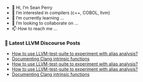 - 👋 Hi, I’m Sean Perry
- 👀 I’m interested in compilers (c++, COBOL, llvm)
- 🌱 I’m currently learning ...
- 💞️ I’m looking to collaborate on ...
- 📫 How to reach me ...

<!---
s66perry/s66perry is a ✨ special ✨ repository because its `README.md` (this file) appears on your GitHub profile.
You can click the Preview link to take a look at your changes.
--->
### 📕 Latest LLVM Discourse Posts

<!-- DISCOURSE-LLVM:START -->
- [How to use LLVM-test-suite to experiment with alias analysis?](https://discourse.llvm.org/t/how-to-use-llvm-test-suite-to-experiment-with-alias-analysis/69668#post_9)
- [Documenting Clang intrinsic functions](https://discourse.llvm.org/t/documenting-clang-intrinsic-functions/69689#post_4)
- [How to use LLVM-test-suite to experiment with alias analysis?](https://discourse.llvm.org/t/how-to-use-llvm-test-suite-to-experiment-with-alias-analysis/69668#post_8)
- [How to use LLVM-test-suite to experiment with alias analysis?](https://discourse.llvm.org/t/how-to-use-llvm-test-suite-to-experiment-with-alias-analysis/69668#post_7)
- [Documenting Clang intrinsic functions](https://discourse.llvm.org/t/documenting-clang-intrinsic-functions/69689#post_3)
<!-- DISCOURSE-LLVM:END -->

